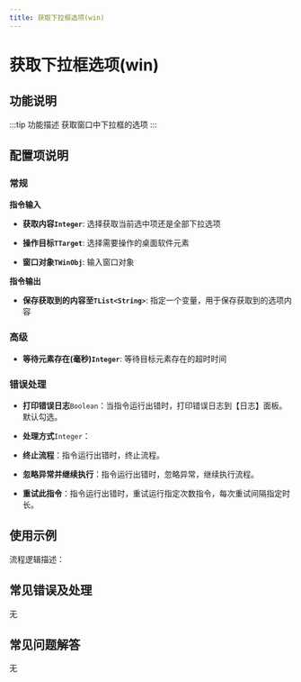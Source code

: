 ```yaml
---
title: 获取下拉框选项(win)
---
```


# 获取下拉框选项(win)

## 功能说明

:::tip 功能描述
获取窗口中下拉框的选项
:::

## 配置项说明

### 常规

**指令输入**

- **获取内容`Integer`**: 选择获取当前选中项还是全部下拉选项

- **操作目标`TTarget`**: 选择需要操作的桌面软件元素

- **窗口对象`TWinObj`**: 输入窗口对象


**指令输出**

- **保存获取到的内容至`TList<String>`**: 指定一个变量，用于保存获取到的选项内容

### 高级

- **等待元素存在(毫秒)`Integer`**: 等待目标元素存在的超时时间

### 错误处理

- **打印错误日志**`Boolean`：当指令运行出错时，打印错误日志到【日志】面板。默认勾选。

- **处理方式**`Integer`：

 - **终止流程**：指令运行出错时，终止流程。

 - **忽略异常并继续执行**：指令运行出错时，忽略异常，继续执行流程。

 - **重试此指令**：指令运行出错时，重试运行指定次数指令，每次重试间隔指定时长。

## 使用示例

流程逻辑描述：

## 常见错误及处理

无

## 常见问题解答

无

